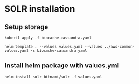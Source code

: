# SOLR installation


## Setup storage

```shell
kubectl apply -f biocache-cassandra.yaml 

helm template . --values values.yaml --values ../aws-common-values.yaml -s biocache-cassandra.yaml 
```

## Install helm package with values.yml

```shell
helm install solr bitnami/solr -f values.yaml
```